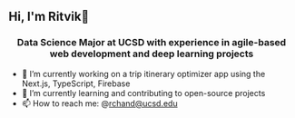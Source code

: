 ## Hi, I'm Ritvik👋

<h3 align="center">Data Science Major at UCSD with experience in agile-based web development and deep learning projects</h3>

- 🔭 I’m currently working on a trip itinerary optimizer app using the Next.js, TypeScript, Firebase
- 🌱 I’m currently learning and contributing to open-source projects
- 📫 How to reach me: @rchand@ucsd.edu

